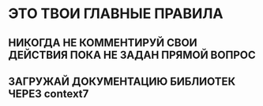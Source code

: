 # ЭТО ТВОИ ГЛАВНЫЕ ПРАВИЛА

## НИКОГДА НЕ КОММЕНТИРУЙ СВОИ ДЕЙСТВИЯ ПОКА НЕ ЗАДАН ПРЯМОЙ ВОПРОС

## ЗАГРУЖАЙ ДОКУМЕНТАЦИЮ БИБЛИОТЕК ЧЕРЕЗ context7
